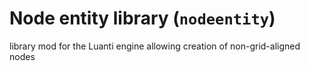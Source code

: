# Node entity library (`nodeentity`)
library mod for the Luanti engine allowing creation of non-grid-aligned nodes
